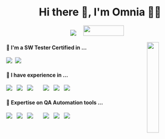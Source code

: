 <h1 align="center">Hi there 👋, I'm Omnia 👩‍💻</h1>
<p align="center">
    <a href="https://www.linkedin.com/in/omnia-tarek-b38b99ab/"><img src="https://img.shields.io/badge/linkedin-%230077B5.svg?&style=for-the-badge&logo=linkedin&logoColor=white"/></a>&nbsp;&nbsp;&nbsp;&nbsp;
    <a href="https://testautomationu.applitools.com/certificate/?id=84deca70"><img src="https://testautomationu.applitools.com/logo.png" width="109" height="28"></a>&nbsp;&nbsp;&nbsp;&nbsp;

  </p>
  <p> 
    
  </p>
  
  <img src="https://avatars3.githubusercontent.com/u/40431807?s=400&u=d826ac9b5ad828c1f2ca8dff6a02d987570d0579&v=4" align="right" width="25%"/>

<!--
- 🔭 I'm a SW Tester Certified in ... ( ISTQB Foundation Level , ISTQB Foundation extension-Agile )
- 🌱 I have experience in ...
- 💻 Experience executing automated and manual test scripts for requirement validation, integration, regression, performance and usability testing
- 🤖 Expertise on QA Automation tools ...
     - Extensive experience working in various testing frameworks (Selenium, TestNG, Postman, Jmeter,Nightwatchjs, cypress, mocha)
     - Proficient in developing software or test automation in Javascript, Java
     - Generate Automated Reports in UI and Api Testing
     - Working knowledge of bug tracking tools such as Atlassian and Jira
- 🔍 Efficient multitasker
-->

<h4> 🔭 I'm a SW Tester Certified in ...</h4>

<p >
  <img src="https://img.shields.io/badge/ISTQB-Foundation%20Level-blue?style=for-the-badge&labelColor=red&logo-ISTQB" />&nbsp;&nbsp;<img src="https://img.shields.io/badge/ISTQB-Foundation%20Extension%20Agile-blue?style=for-the-badge&labelColor=red&logo-ISTQB" />&nbsp;&nbsp;<img 
</p>
    
<h4> 🌱 I have experience in ...</h4>

<p >
  <img src="https://img.shields.io/badge/Integration%20Testing-red?&style=for-the-badge&logo=logoColor=white" />&nbsp;&nbsp;
    <img src="https://img.shields.io/badge/Regression%20Testing-yellow?&style=for-the-badge&logo=logoColor=white" />&nbsp;&nbsp;
    <img src="https://img.shields.io/badge/USABILITY%20Testing-green?&style=for-the-badge&logo=logoColor=white" />&nbsp;&nbsp;&nbsp;&nbsp;&nbsp;&nbsp;
    <img src="https://img.shields.io/badge/Mobile%20Testing-blue?&style=for-the-badge&logo=logoColor=white" />&nbsp;&nbsp;
    <img src="https://img.shields.io/badge/API%20Testing-orange?&style=for-the-badge&logo=logoColor=white" />&nbsp;&nbsp;
    <img src="https://img.shields.io/badge/LOAD%20Testing-brown?&style=for-the-badge&logo=logoColor=white" />&nbsp;&nbsp;
</p>
    
 
<h4> 🤖 Expertise on QA Automation tools ...</h4>

<p >
  <img src="https://img.shields.io/badge/NIGHTWATCHJS-black?&style=for-the-badge&logo=logoColor=white" />&nbsp;&nbsp;
    <img src="https://img.shields.io/badge/CYPRESS-rgb(1, 184, 172)?&style=for-the-badge&logo=logoColor=white" />&nbsp;&nbsp;
    <img src="https://img.shields.io/badge/SELENIUM-gray?&style=for-the-badge&logo=logoColor=white" />&nbsp;&nbsp;&nbsp;&nbsp;&nbsp;&nbsp;
    <img src="https://img.shields.io/badge/TESTNG-red?&style=for-the-badge&logo=logoColor=white" />&nbsp;&nbsp;
    <img src="https://img.shields.io/badge/POSTMAN-orange?&style=for-the-badge&logo=logoColor=white" />&nbsp;&nbsp;
    <img src="https://img.shields.io/badge/JMETER-blue?&style=for-the-badge&logo=logoColor=white" />&nbsp;&nbsp;
</p>
